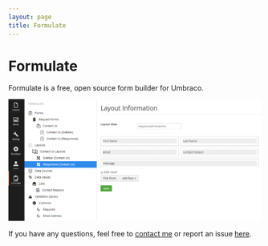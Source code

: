 ```yaml
---
layout: page
title: Formulate
---
```


# Formulate
Formulate is a free, open source form builder for Umbraco.

![Formulate](/images/formulate.png)

If you have any questions, feel free to [contact me](http://www.nicholaswestby.com/contact/) or report an issue [here](https://github.com/rhythmagency/formulate/issues).